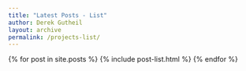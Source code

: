 ```yaml
---
title: "Latest Posts - List"
author: Derek Gutheil
layout: archive
permalink: /projects-list/
---
```


<div class="tiles">
{% for post in site.posts %}
	{% include post-list.html %}
{% endfor %}
</div><!-- /.tiles -->